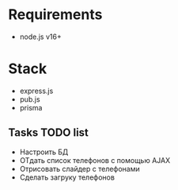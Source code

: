 # Requirements
- node.js v16+

# Stack
 - express.js
 - pub.js
 - prisma

## Tasks TODO list
- Настроить БД
- ОТдать список телефонов c помощью AJAX
- Отрисовать слайдер с телефонами
- Сделать загруку телефонов
